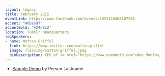 ```yaml
---
layout: legacy
title: February 2015
eventLink: https://www.facebook.com/events/1555110468107982
accent: "#6be6d7"
accentBold: "#24d8c2"
location: Tumblr Headquarters
legSpeakers:
- name: Mattan Griffel
  link: https://www.twitter.com/mattangriffel
  image: /lib/img/mattan-griffel.jpeg
  bioDescription: CEO of <a href="https://www.onemonth.com">One Month</a>, growth hacker, and Forbes 30 Under 30.
---
```


* [Sample Demo](#) by Person Lastname